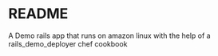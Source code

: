 # README

A Demo rails app that runs on amazon linux with the help of a rails_demo_deployer chef cookbook

